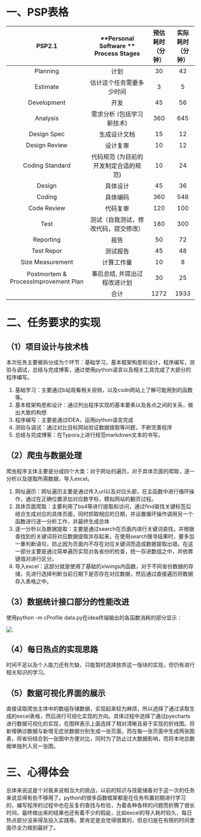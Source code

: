 # **一、PSP表格**

|              **PSP2.1**              | **Personal Software  **<br />**Process Stages** | **预估耗时**<br />**（分钟）** | **实际耗时**<br />**（分钟）** |
| :----------------------------------: | :---------------------------------------------: | :----------------------------: | :----------------------------: |
|               Planning               |                      计划                       |               30               |               42               |
|               Estimate               |            估计这个任务需要多少时间             |               3                |               5                |
|             Development              |                      开发                       |               45               |               56               |
|               Analysis               |            需求分析 (包括学习新技术)            |              360               |              645               |
|             Design Spec              |                  生成设计文档                   |               15               |               12               |
|            Design Review             |                    设计复审                     |               10               |               12               |
|           Coding Standard            |      代码规范 (为目前的开发制定合适的规范)      |               10               |               24               |
|                Design                |                    具体设计                     |               45               |               36               |
|                Coding                |                    具体编码                     |              360               |              548               |
|             Code Review              |                    代码复审                     |              120               |              100               |
|                 Test                 |      测试（自我测试，修改代码，提交修改）       |              180               |              300               |
|              Reporting               |                      报告                       |               50               |               72               |
|              Test Repor              |                    测试报告                     |               45               |               48               |
|           Size Measurement           |                   计算工作量                    |               10               |               8                |
| Postmortem & ProcessImprovement Plan |          事后总结, 并提出过程改进计划           |               30               |               25               |
|                                      |                      合计                       |              1272              |              1933              |

# **二、任务要求的实现**

## **（1）项目设计与技术栈**

本次任务主要被拆分成为个环节：基础学习，基本框架构思和设计，程序编写，测验与调试，总结与完成博客，通过使用python语言以及相关工具完成了大部分的程序编写。

1. 基础学习：主要通过b站观看相关视频，以及csdn网站上了解可能用到的函数等。
2. 基本框架构思和设计：通过列出程序实现的基本要素以及各点之间的关系，做出大致的构想
3. 程序编写：主要是通过IDEA，运用python语言完成
4. 测验与调试：通过对比目标网站验证数据提取等问题，不断完善程序
5.   总结与完成博客：在Typora上进行规范markdown文本的书写。

## **（2）爬虫与数据处理**

爬虫程序主体主要是分成四个大类：对于网址的遍历，对于具体页面的爬取，逐一分析以及提取所需数据，导入excel。

1. 网址遍历：网址遍历主要是通过传入url以及对应头部，在主函数中进行循环操作，通过在正确位置添加对应数字标，模拟网站的翻页过程。
2. 具体页面爬取：主要利用了bs4等进行提取和访问，通过find查找关键标签后结合生成对应的具体页面，同时抓取相应的日期，并设置循环操作调用另一个函数进行逐一分析工作，并最终生成总体
3. 逐一分析以及数据提取：主要是通过search在页面内进行关键词查找，并根据查找到的关键词将对应数据提取并存起来。在使用search搜寻结果时，要多加一重判断语句，防止因为页面内不存在对应关键词而造成数据提取出错。在这一部分主要是通过简单遍历实现对各省份的检查，统一存进数组之中，并依靠键值对进行区分。
4. 导入excel：这部分就是使用了基础的xlwings内函数，对于不同省份数据的存储，先进行选择判断当前日期下是否存在对应数据，然后通过直接遍历将数据存入表格之中。

## **（3）数据统计接口部分的性能改进**

使用python -m cProfile data.py在idea终端输出的各函数消耗的部分显示：

![](https://img2022.cnblogs.com/blog/2971600/202209/2971600-20220920091623103-1436386918.png)

## **（4）每日热点的实现思路**

时间不足以及个人能力还有欠缺，只能暂时选择放弃这一版块的实现，但仍有进行相关知识的学习。

## **（5）数据可视化界面的展示**

直接读取爬虫主体中的数组存储数据，实现起来较为麻烦，所以选择了通过读取生成的excel表格，然后进行可视化实现的方向。具体过程中选择了通过pyecharts进行数据可视化的实现，在图样表示上面选择了相对清晰且易于实现的折线图。将新增确诊数据与新增无症状数据分别生成一张页面，而在每一张页面中生成两张图表，将省份结合到一张图中方便对比，同时为了防止过大数据影响，而将本地总数据单独列入另一张图。

# **三、心得体会**

总体来说这是个对我来说相当大的挑战，以前的知识与技能储备对于这一次的任务来说显得有些不够用了。python的很多函数框架都是在任务布置初期进行学习的，编写程序的过程中也在反复的查找与检验，为着各种各样的问题而折腾了很长时间，最终做出来的结果也还有着不少的瑕疵，比如excel的导入耗时较久，每日热点部分没来得及投入实践等。累肯定是会觉得很累的，但总归是在有限的时间里面尽全力做到最好了。